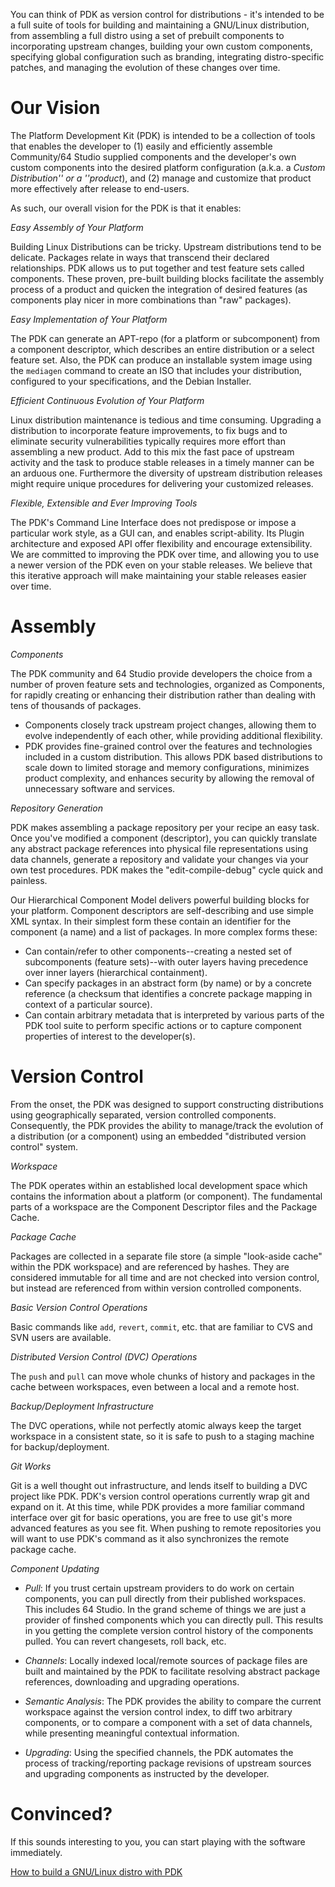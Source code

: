 You can think of PDK as version control for distributions - it's intended to be a full suite of tools for building and maintaining a GNU/Linux distribution, from assembling a full distro using a set of prebuilt components to incorporating upstream changes, building your own custom components, specifying global configuration such as branding, integrating distro-specific patches, and managing the evolution of these changes over time.

# Our Vision

The Platform Development Kit (PDK) is intended to be a collection of tools that enables the developer to (1) easily and efficiently assemble Community/64 Studio supplied components and the developer's own custom components into the desired platform configuration (a.k.a. a _Custom Distribution'' or a ''product_), and (2) manage and customize that product more effectively after release to end-users.

As such, our overall vision for the PDK is that it enables:

*Easy Assembly of Your Platform*

Building Linux Distributions can be tricky. Upstream distributions tend to be delicate. Packages relate in ways that transcend their declared relationships. PDK allows us to put together and test feature sets called components. These proven, pre-built building blocks facilitate the assembly process of a product and quicken the integration of desired features (as components play nicer in more combinations than "raw" packages). 

*Easy Implementation of Your Platform*

The PDK can generate an APT-repo (for a platform or subcomponent) from a component descriptor, which describes an entire distribution or a select feature set. Also, the PDK can produce an installable system image using the `mediagen` command to create an ISO that includes your distribution, configured to your specifications, and the Debian Installer.

*Efficient Continuous Evolution of Your Platform*

Linux distribution maintenance is tedious and time consuming. Upgrading a distribution to incorporate feature improvements, to fix bugs and to eliminate security vulnerabilities typically requires more effort than assembling a new product. Add to this mix the fast pace of upstream activity and the task to produce stable releases in a timely manner can be an arduous one. Furthermore the diversity of upstream distribution releases might require unique procedures for delivering your customized releases. 

*Flexible, Extensible and Ever Improving Tools*

The PDK's Command Line Interface does not predispose or impose a particular work style, as a GUI can, and enables script-ability. Its Plugin architecture and exposed API offer flexibility and encourage extensibility. We are committed to improving the PDK over time, and allowing you to use a newer version of the PDK even on your stable releases. We believe that this iterative approach will make maintaining your stable releases easier over time. 

# Assembly

*Components*

The PDK community and 64 Studio provide developers the choice from a number of proven feature sets and technologies, organized as Components, for rapidly creating or enhancing their distribution rather than dealing with tens of thousands of packages. 

* Components closely track upstream project changes, allowing them to evolve independently of each other, while providing additional flexibility.
* PDK provides fine-grained control over the features and technologies included in a custom distribution. This allows PDK based distributions to scale down to limited storage and memory configurations, minimizes product complexity, and enhances security by allowing the removal of unnecessary software and services. 


*Repository Generation*

PDK makes assembling a package repository per your recipe an easy task. Once you've modified a component (descriptor), you can quickly translate any abstract package references into physical file representations using data channels, generate a repository and validate your changes via your own test procedures. PDK makes the "edit-compile-debug" cycle quick and painless.

Our Hierarchical Component Model delivers powerful building blocks for your platform. Component descriptors are self-describing and use simple XML syntax. In their simplest form these contain an identifier for the component (a name) and a list of packages. In more complex forms these:

* Can contain/refer to other components--creating a nested set of subcomponents (feature sets)--with outer layers having precedence over inner layers (hierarchical containment).
* Can specify packages in an abstract form (by name) or by a concrete reference (a checksum that identifies a concrete package mapping in context of a particular source).
* Can contain arbitrary metadata that is interpreted by various parts of the PDK tool suite to perform specific actions or to capture component properties of interest to the developer(s). 

# Version Control

From the onset, the PDK was designed to support constructing distributions using geographically separated, version controlled components. Consequently, the PDK provides the ability to manage/track the evolution of a distribution (or a component) using an embedded "distributed version control" system.

*Workspace*

The PDK operates within an established local development space which contains the information about a platform (or component). The fundamental parts of a workspace are the Component Descriptor files and the Package Cache. 

*Package Cache*

Packages are collected in a separate file store (a simple "look-aside cache" within the PDK workspace) and are referenced by hashes. They are considered immutable for all time and are not checked into version control, but instead are referenced from within version controlled components. 

*Basic Version Control Operations*

Basic commands like `add`, `revert`, `commit`, etc. that are familiar to CVS and SVN users are available. 

*Distributed Version Control (DVC) Operations*

The `push` and `pull` can move whole chunks of history and packages in the cache between workspaces, even between a local and a remote host. 

*Backup/Deployment Infrastructure*

The DVC operations, while not perfectly atomic always keep the target workspace in a consistent state, so it is safe to push to a staging machine for backup/deployment. 

*Git Works*

Git is a well thought out infrastructure, and lends itself to building a DVC project like PDK. PDK's version control operations currently wrap git and expand on it. At this time, while PDK provides a more familiar command interface over git for basic operations, you are free to use git's more advanced features as you see fit. When pushing to remote repositories you will want to use PDK's command as it also synchronizes the remote package cache. 

*Component Updating*

* _Pull_: If you trust certain upstream providers to do work on certain components, you can pull directly from their published workspaces. This includes 64 Studio. In the grand scheme of things we are just a provider of finshed components which you can directly pull. This results in you getting the complete version control history of the components pulled. You can revert changesets, roll back, etc. 

* _Channels_: Locally indexed local/remote sources of package files are built and maintained by the PDK to facilitate resolving abstract package references, downloading and upgrading operations. 

* _Semantic Analysis_: The PDK provides the ability to compare the current workspace against the version control index, to diff two arbitrary components, or to compare a component with a set of data channels, while presenting meaningful contextual information. 

* _Upgrading_: Using the specified channels, the PDK automates the process of tracking/reporting package revisions of upstream sources and upgrading components as instructed by the developer. 

# Convinced?


If this sounds interesting to you, you can start playing with the software immediately.

[How to build a GNU/Linux distro with PDK](HowTo.md)
